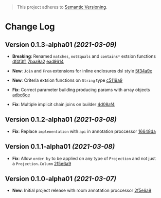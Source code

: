 > This project adheres to [Semantic Versioning](http://semver.org/).

Change Log
==========

Version 0.1.3-alpha01 *(2021-03-09)*
----------------------------

- **Breaking**: Renamed `matches`, `notEquals` and `contains*` extsion functions [df4f3f1](https://github.com/AniTrend/support-query-builder/commit/df4f3f128944ebadc4ea3207062c6105ac28961d) [7baa9a2](https://github.com/AniTrend/support-query-builder/commit/7baa9a28774f4482183a2a5acca52ecdd21069f1) [ead9614](https://github.com/AniTrend/support-query-builder/commit/ead961429c92cb8bf2d7073212c8e62495056070)

- **New**: `Join` and `From` extensions for inline enclosures dsl style [5f34a9c](https://github.com/AniTrend/support-query-builder/commit/5f34a9c231890cc5a33c6f809ce18493a0040832)

- **New**: Criteria extsion functions on `String` type [c5119a9](https://github.com/AniTrend/support-query-builder/commit/c5119a975bcc2450ccd4782e3f45e1c8af711c52)

- **Fix**: Correct parameter building producing params with array objects [adbc6ce](https://github.com/AniTrend/support-query-builder/commit/adbc6ce7d234b15666ff2984ca4edc9c948f3023)

- **Fix**: Multiple implicit chain joins on builder [4d08af4](https://github.com/AniTrend/support-query-builder/commit/4d08af4dee16f0ae95623d15aec39b2afd93bb5e)

Version 0.1.2-alpha01 *(2021-03-08)*
----------------------------

- **Fix**: Replace `implementation` with `api` in annotation proccessor [16648da](https://github.com/AniTrend/support-query-builder/commit/16648da9f641e37717a1e81e22ca30f7c71062bf)

Version 0.1.1-alpha01 *(2021-03-08)*
----------------------------

- **Fix**: Allow `order by` to be applied on any type of `Projection` and not just a `Projection.Column` [2f5e6a9](https://github.com/AniTrend/support-query-builder/commit/2f5e6a9814f50545a555da6d5fbab5dd18101f97)

Version 0.1.0-alpha01 *(2021-03-07)*
----------------------------

- **New**: Initial project release with room annotation proccessor [2f5e6a9](https://github.com/AniTrend/support-query-builder/commit/2f5e6a9814f50545a555da6d5fbab5dd18101f97)
